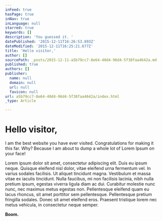 ```yaml
---
inFeed: true
hasPage: true
inNav: true
inLanguage: null
starred: true
keywords: []
description: 'You guessed it. '
datePublished: '2015-12-11T16:26:53.893Z'
dateModified: '2015-12-11T16:25:21.677Z'
title: 'Hello visitor,'
author: []
sourcePath: _posts/2015-12-11-a5b79cc7-8e64-40d4-96d4-5f38faa4642a.md
published: true
authors: []
publisher:
  name: null
  domain: null
  url: null
  favicon: null
url: a5b79cc7-8e64-40d4-96d4-5f38faa4642a/index.html
_type: Article

---
```

# Hello visitor,

I am the best website you have ever visited. Congratulations for making it this far. Why? Because I am about to dump a whole lot of Lorem Ipsum on your face!

Lorem ipsum dolor sit amet, consectetur adipiscing elit. Duis eu ipsum neque. Quisque eleifend nisl dolor, vitae eleifend urna fermentum vel. In varius sodales facilisis. Ut aliquet tincidunt magna. Vestibulum et massa vitae ex iaculis tincidunt. Nulla faucibus, mi non facilisis lacinia, nibh nulla pretium ipsum, egestas viverra ligula diam ac dui. Curabitur molestie nunc nunc, nec maximus metus egestas non. Pellentesque eleifend quam eu lacus rhoncus, sit amet porttitor sem pellentesque. Pellentesque pretium fringilla sodales. Donec sit amet eleifend eros. Praesent tristique lorem nec metus vehicula, in consectetur neque semper.

**Boom.**